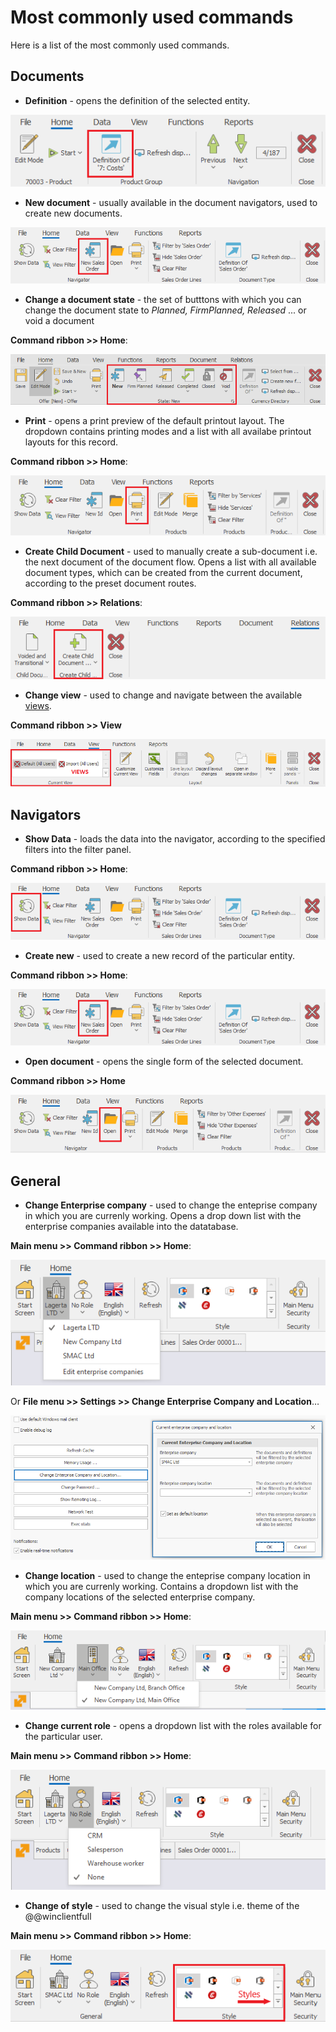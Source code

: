 # Most commonly used commands

Here is a list of the most commonly used commands.

## Documents  

- **Definition** - opens the definition of the selected entity.

![Definition](pictures/definition-of.png)
    
- **New document** - usually available in the document navigators, used to create new documents.

![New document](pictures/new-sales-order.png)

- **Change a document state** - the set of butttons with which you can change the document state to *Planned, FirmPlanned, Released* ... or void a document

**Command ribbon >> Home**:

![Modify document](pictures/modify-document.png)
 
- **Print** - opens a print preview of the default printout layout. The dropdown contains printing modes and a list with all availabe printout layouts for this record.

**Command ribbon >> Home**:

![Print](pictures/print.png)
 
- **Create Child Document** - used to manually create a sub-document i.e. the next document of the document flow. Opens a list with all available document types, which can be created from the current document, according to the preset document routes.

**Command ribbon >> Relations**:

![Create child document](pictures/create-child.png)

- **Change view** - used to change and  navigate between the available [views](https://docs.erp.net/winclient/introduction/workspace-customization/working-with-views.html?q=views).

**Command ribbon >> View**

![Change view](pictures/views.png)

## Navigators

- **Show Data** - loads the data into the navigator, according to the specified filters into the filter panel.

**Command ribbon >> Home**:
 
![Show data](pictures/show-data.png)

- **Create new** - used to create a new record of the particular entity.

**Command ribbon >> Home**:

![Create new sales order](pictures/new-sales-order.png)

- **Open document** - opens the single form of the selected document.

**Command ribbon >> Home**

![Open document](pictures/open.png)

## General

- **Change Enterprise company** - used to change the enteprise company in which you are currenly working. Opens a drop down list with the enterprise companies available into the datatabase.

**Main menu >> Command ribbon >> Home**:

![Change Enterprise company](pictures/change-company.png)

Or **File menu >> Settings >> Change Enterprise Company and Location**…

![Change Enterprise company from Settings](pictures/settings-change-company.png)
 
- **Change location** - used to change the enteprise company location in which you are currenly working. Contains a dropdown list with the company locations of the selected enterprise company.

**Main menu >> Command ribbon >> Home**:

![Change location](pictures/change-location.png)
 
- **Change current role** - opens a dropdown list with the roles available for the particular user.

**Main menu >> Command ribbon >> Home**: 

![Change Role](pictures/change-role.png)

- **Change of style** - used to change the visual style i.e. theme of the @@winclientfull

**Main menu >> Command ribbon >> Home**: 
 
![Change of style](pictures/style.png)
